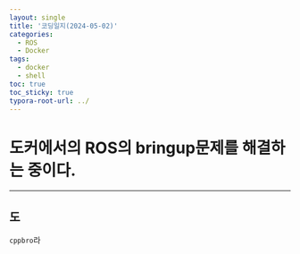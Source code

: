 ```yaml
---
layout: single
title: '코딩일지(2024-05-02)'
categories:
  - ROS
  - Docker
tags:
  - docker
  - shell
toc: true
toc_sticky: true
typora-root-url: ../
---
```








# 도커에서의 ROS의 bringup문제를 해결하는 중이다.
<hr>

## 도

`cppbro`라







